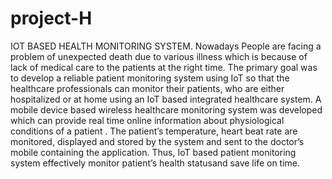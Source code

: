 # project-H
IOT BASED HEALTH MONITORING SYSTEM. Nowadays People are facing a problem of unexpected death due to various illness which is because of lack of medical care to the patients at the right time. The primary goal was to develop a reliable patient monitoring system using IoT so that the healthcare professionals can monitor their patients, who are either hospitalized or at home using an IoT based integrated healthcare system. A mobile device based wireless healthcare monitoring system was developed which can provide real time online information about physiological conditions of a patient . The patient’s temperature, heart beat rate are monitored, displayed and stored by the system and sent to the doctor’s mobile containing the application. Thus, IoT based patient monitoring system effectively monitor patient’s health statusand save life on time.

